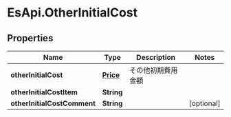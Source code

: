 # EsApi.OtherInitialCost

## Properties

Name | Type | Description | Notes
------------ | ------------- | ------------- | -------------
**otherInitialCost** | [**Price**](Price.md) | その他初期費用金額 | 
**otherInitialCostItem** | **String** |  | 
**otherInitialCostComment** | **String** |  | [optional] 


